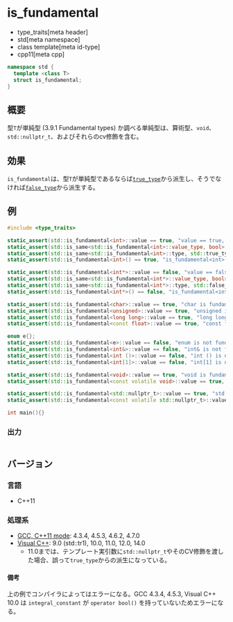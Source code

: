 # is_fundamental
* type_traits[meta header]
* std[meta namespace]
* class template[meta id-type]
* cpp11[meta cpp]

```cpp
namespace std {
  template <class T>
  struct is_fundamental;
}
```

## 概要
型`T`が単純型 (3.9.1 Fundamental types) か調べる単純型は、算術型、`void`、`std::nullptr_t`、およびそれらのcv修飾を含む。


## 効果
`is_fundamental`は、型`T`が単純型であるならば[`true_type`](true_type.md)から派生し、そうでなければ[`false_type`](true_type.md)から派生する。


## 例
```cpp
#include <type_traits>

static_assert(std::is_fundamental<int>::value == true, "value == true, int is fundamental");
static_assert(std::is_same<std::is_fundamental<int>::value_type, bool>::value, "value_type == bool");
static_assert(std::is_same<std::is_fundamental<int>::type, std::true_type>::value, "type == true_type");
static_assert(std::is_fundamental<int>() == true, "is_fundamental<int>() == true");

static_assert(std::is_fundamental<int*>::value == false, "value == false, int* is not fundamental");
static_assert(std::is_same<std::is_fundamental<int*>::value_type, bool>::value, "value_type == bool");
static_assert(std::is_same<std::is_fundamental<int*>::type, std::false_type>::value, "type == false_type");
static_assert(std::is_fundamental<int*>() == false, "is_fundamental<int*>() == false");

static_assert(std::is_fundamental<char>::value == true, "char is fundamental");
static_assert(std::is_fundamental<unsigned>::value == true, "unsigned is fundamental");
static_assert(std::is_fundamental<long long>::value == true, "long long is fundamental");
static_assert(std::is_fundamental<const float>::value == true, "const float is fundamental");

enum e{};
static_assert(std::is_fundamental<e>::value == false, "enum is not fundamental");
static_assert(std::is_fundamental<int&>::value == false, "int& is not fundamental");
static_assert(std::is_fundamental<int ()>::value == false, "int () is not fundamental");
static_assert(std::is_fundamental<int[1]>::value == false, "int[1] is not fundamental");

static_assert(std::is_fundamental<void>::value == true, "void is fundamental");
static_assert(std::is_fundamental<const volatile void>::value == true, "const volatile void is fundamental");

static_assert(std::is_fundamental<std::nullptr_t>::value == true, "std::nullptr_t is fundamental");
static_assert(std::is_fundamental<const volatile std::nullptr_t>::value == true, "const volatile std::nullptr_t is fundamental");

int main(){}
```

### 出力
```
```

## バージョン
### 言語
- C++11

### 処理系
- [GCC, C++11 mode](/implementation.md#gcc): 4.3.4, 4.5.3, 4.6.2, 4.7.0
- [Visual C++](/implementation.md#visual_cpp): 9.0 (std::tr1), 10.0, 11.0, 12.0, 14.0
	- 11.0までは、テンプレート実引数に`std::nullptr_t`やそのCV修飾を渡した場合、誤って`true_type`からの派生になっている。

#### 備考
上の例でコンパイラによってはエラーになる。GCC 4.3.4, 4.5.3, Visual C++ 10.0 は `integral_constant` が `operator bool()` を持っていないためエラーになる。


